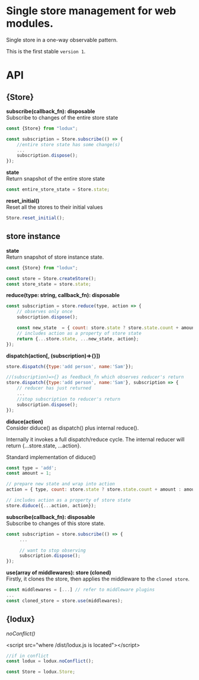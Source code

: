 # Single store management for web modules.
Single store in a one-way observable pattern.

This is the first stable `version 1`.

# API

## {Store}
__subscribe(callback_fn): disposable__  
Subscribe to changes of the entire store state
```javascript
const {Store} from "lodux";

const subscription = Store.subscribe(() => { 
    //entire store state has some change(s)
    ...
    subscription.dispose();
});
```
__state__  
Return snapshot of the entire store state
```javascript
const entire_store_state = Store.state;
```
__reset_initial()__  
Reset all the stores to their initial values
```javascript
Store.reset_initial();
```

## store instance

__state__  
Return snapshot of store instance state. 
```javascript
const {Store} from "lodux";

const store = Store.createStore();
const store_state = store.state;
```

__reduce(type: string, callback_fn):  disposable__  
```javascript
const subscription = store.reduce(type, action => { 
    // observes only once
    subscription.dispose();

    const new_state  = { count: store.state ? store.state.count + amount : amount };
    // includes action as a property of store state
    return {...store.state, ...new_state, action};
});

```
__dispatch(action[, (subscription)=>{}])__  
```javascript
store.dispatch({type:'add person', name:'Sam'});

//(subscription)=>{} as feedback_fn which observes reducer's return
store.dispatch({type:'add person', name:'Sam'}, subscription => {
    // reducer has just returned
    ...    
    //stop subscription to reducer's return
    subscription.dispose();
});
```

__diduce(action)__  
Consider diduce() as dispatch() plus internal reduce().  

Internally it invokes a full dispatch/reduce cycle. The internal reducer will return {...store.state, ...action}.  

Standard implementation of diduce()
```javascript
const type = 'add';
const amount = 1;

// prepare new state and wrap into action 
action = { type, count: store.state ? store.state.count + amount : amount };

// includes action as a property of store state
store.diduce({...action, action});
```

__subscribe(callback_fn): disposable__  
Subscribe to changes of this store state.
```javascript
const subscription = store.subscribe(() => {
     ...

     // want to stop observing
     subscription.dispose();
});
```

__use(array of middlewares): store (cloned)__  
Firstly, it clones the store, then applies the middleware to the `cloned store`.
```javascript
const middlewares = [...] // refer to middleware plugins
...
const cloned_store = store.use(middlewares);
```

## {lodux}
_noConflict()_

&lt;script src="where /dist/lodux.js is located">&lt;/script>
```javascript
//if in conflict
const lodux = lodux.noConflict();

const Store = lodux.Store;
```

